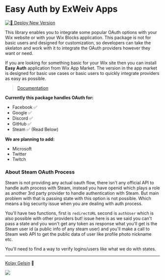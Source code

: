 # Easy Auth by ExWeiv Apps

[![🚀 Deploy New Version](https://github.com/ExWeiv/easy-auth/actions/workflows/publish.yaml/badge.svg)](https://github.com/ExWeiv/easy-auth/actions/workflows/publish.yaml)

This library enables you to integrate some popular OAuth options with your Wix website or with your Wix Blocks application. This package is not for basic users and designed for customization, so developers can take the skelaton and work with it to integrate the OAuth providers however they want or need.

If you are looking for something basic for your Wix site then you can install **Easy Auth** application from Wix App Market. The version in the app market is designed for basic use cases or basic users to quickly integrate providers as easy as possible.

> [Documentation](https://easy-auth.apps.exweiv.com/)

**Currently this package handles OAuth for:**

- Facebook ✅
- Google ✅
- Discord ✅
- GitHub ✅
- Steam ✅ (Read Below)

**We are planning to add:**

- Microsoft
- Twitter
- Twitch

### About Steam OAuth Process

Steam is not providing any actual oauth flow, there isn't any official API to handle auth process with Steam, instead you have openid which plays a role as another 3rd party provider to handle authentication with Steam. But main problem with that is passing state with this option is not possible. Which means a big security issue when you are dealing with auth process.

You'll have two functions, first is `redirectURL` second is `authUser` which is also possible with other providers but! issue here is as we said you can't pass a state and you won't get any token as response what you'll get is the Steam user id (a public info of any steam user) and you'll make a call to Steam web API to get the public data of user like profile photo nickname etc.

You'll need to find a way to verify logins/users like what we do with states.

---

[Kolay Gelsin](https://medium.com/the-optimists-daily/kolay-gelsin-a-turkish-expression-we-should-all-know-and-use-83fc1207ae5d) 💜

<img src="https://static.wixstatic.com/media/510eca_399a582544de4cb2b958ce934578097f~mv2.png">